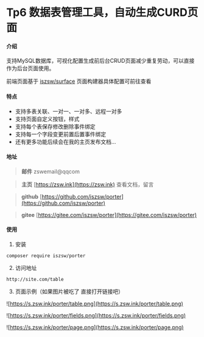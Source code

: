 # Tp6 数据表管理工具，自动生成CURD页面

#### 介绍

支持MySQL数据库，可视化配置生成前后台CRUD页面减少重复劳动，可以直接作为后台页面使用。

前端页面基于 [iszsw/surface](https://zsw.ink) 页面构建器具体配置可前往查看

#### 特点

- 支持多表关联、一对一、一对多、远程一对多
- 支持页面自定义按钮，样式
- 支持每个表保存修改删除事件绑定
- 支持每一个字段变更前置后置事件绑定
- 还有更多功能后续会在我的主页发布文档...

#### 地址

> **邮件** zswemail@qqcom

> **主页**  [https://zsw.ink](https://zsw.ink) 查看文档，留言

> **github**  [https://github.com/iszsw/porter](https://github.com/iszsw/porter)

> **gitee**  [https://gitee.com/iszsw/porter](https://gitee.com/iszsw/porter)

#### 使用

1. 安装 

```shell
composer require iszsw/porter
```

2. 访问地址

```shell
http://site.com/table
```


3. 页面示例（如果图片被吃了 直接打开链接吧）

![https://s.zsw.ink/porter/table.png](https://s.zsw.ink/porter/table.png)

![https://s.zsw.ink/porter/fields.png](https://s.zsw.ink/porter/fields.png)

![https://s.zsw.ink/porter/page.png](https://s.zsw.ink/porter/page.png)


